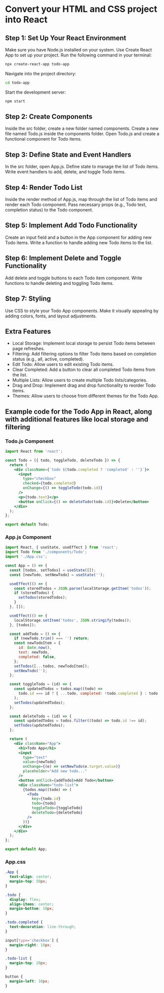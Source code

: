 # Convert your HTML and CSS project into React

## Step 1: Set Up Your React Environment

Make sure you have Node.js installed on your system.
Use Create React App to set up your project. Run the following command in your terminal:

```bash
npx create-react-app todo-app
```

Navigate into the project directory:

```bash
cd todo-app
```

Start the development server:

```bash
npm start
```

## Step 2: Create Components

Inside the src folder, create a new folder named components.
Create a new file named Todo.js inside the components folder.
Open Todo.js and create a functional component for Todo items.

## Step 3: Define State and Event Handlers

In the src folder, open App.js.
Define state to manage the list of Todo items.
Write event handlers to add, delete, and toggle Todo items.

## Step 4: Render Todo List

Inside the render method of App.js, map through the list of Todo items and render each Todo component.
Pass necessary props (e.g., Todo text, completion status) to the Todo component.

## Step 5: Implement Add Todo Functionality

Create an input field and a button in the App component for adding new Todo items.
Write a function to handle adding new Todo items to the list.

## Step 6: Implement Delete and Toggle Functionality

Add delete and toggle buttons to each Todo item component.
Write functions to handle deleting and toggling Todo items.

## Step 7: Styling

Use CSS to style your Todo App components.
Make it visually appealing by adding colors, fonts, and layout adjustments.

## Extra Features

* Local Storage: Implement local storage to persist Todo items between page refreshes.
* Filtering: Add filtering options to filter Todo items based on completion status (e.g., all, active, completed).
* Edit Todo: Allow users to edit existing Todo items.
* Clear Completed: Add a button to clear all completed Todo items from the list.
* Multiple Lists: Allow users to create multiple Todo lists/categories.
* Drag and Drop: Implement drag and drop functionality to reorder Todo items.
* Themes: Allow users to choose from different themes for the Todo App.

## Example code for the Todo App in React, along with additional features like local storage and filtering

### Todo.js Component

```jsx
import React from 'react';

const Todo = ({ todo, toggleTodo, deleteTodo }) => {
  return (
    <div className={`todo ${todo.completed ? 'completed' : ''}`}>
      <input
        type="checkbox"
        checked={todo.completed}
        onChange={() => toggleTodo(todo.id)}
      />
      <p>{todo.text}</p>
      <button onClick={() => deleteTodo(todo.id)}>Delete</button>
    </div>
  );
};

export default Todo;
```

### App.js Component

```jsx
import React, { useState, useEffect } from 'react';
import Todo from './components/Todo';
import './App.css';

const App = () => {
  const [todos, setTodos] = useState([]);
  const [newTodo, setNewTodo] = useState('');

  useEffect(() => {
    const storedTodos = JSON.parse(localStorage.getItem('todos'));
    if (storedTodos) {
      setTodos(storedTodos);
    }
  }, []);

  useEffect(() => {
    localStorage.setItem('todos', JSON.stringify(todos));
  }, [todos]);

  const addTodo = () => {
    if (newTodo.trim() === '') return;
    const newTodoItem = {
      id: Date.now(),
      text: newTodo,
      completed: false,
    };
    setTodos([...todos, newTodoItem]);
    setNewTodo('');
  };

  const toggleTodo = (id) => {
    const updatedTodos = todos.map((todo) =>
      todo.id === id ? { ...todo, completed: !todo.completed } : todo
    );
    setTodos(updatedTodos);
  };

  const deleteTodo = (id) => {
    const updatedTodos = todos.filter((todo) => todo.id !== id);
    setTodos(updatedTodos);
  };

  return (
    <div className="App">
      <h1>Todo App</h1>
      <input
        type="text"
        value={newTodo}
        onChange={(e) => setNewTodo(e.target.value)}
        placeholder="Add new todo..."
      />
      <button onClick={addTodo}>Add Todo</button>
      <div className="todo-list">
        {todos.map((todo) => (
          <Todo
            key={todo.id}
            todo={todo}
            toggleTodo={toggleTodo}
            deleteTodo={deleteTodo}
          />
        ))}
      </div>
    </div>
  );
};

export default App;
```

### App.css

```css
.App {
  text-align: center;
  margin-top: 50px;
}

.todo {
  display: flex;
  align-items: center;
  margin-bottom: 10px;
}

.todo.completed {
  text-decoration: line-through;
}

input[type='checkbox'] {
  margin-right: 10px;
}

.todo-list {
  margin-top: 20px;
}

button {
  margin-left: 10px;
}
```
